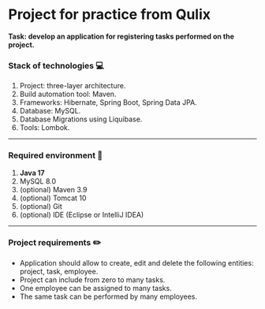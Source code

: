 # Project for practice from Qulix

__Task: develop an application for registering tasks performed on the project.__

### Stack of technologies :computer:

1. Project: three-layer architecture.
2. Build automation tool: Maven.
3. Frameworks: Hibernate, Spring Boot, Spring Data JPA.
4. Database: MySQL.
5. Database Migrations using Liquibase.
6. Tools: Lombok.

________________________________________________________________________________________________

### Required environment :wrench:

1. __Java 17__
2. MySQL 8.0
3. (optional) Maven 3.9
4. (optional) Tomcat 10
5. (optional) Git
6. (optional) IDE (Eclipse or IntelliJ IDEA)

________________________________________________________________________________________________

### Project requirements :pencil2:

- Application should allow to create, edit and delete the following entities: project, task, employee.
- Project can include from zero to many tasks.
- One employee can be assigned to many tasks.
- The same task can be performed by many employees.
